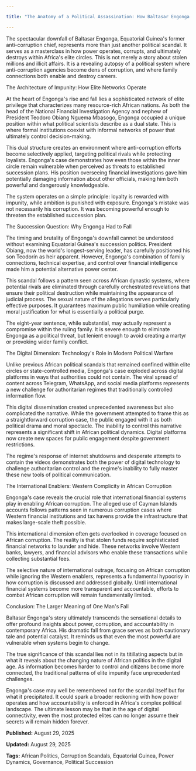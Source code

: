 ```yaml
---

title: "The Anatomy of a Political Assassination: How Baltasar Engonga's Fall Reveals Africa's Corruption Cancer" description:"The shocking downfall of Equatorial Guinea's anti-corruption chief exposes the brutal reality of power politics, elite impunity, and systemic corruption across Africa." date:2025,08,29 author:Jonathan Mwaniki image:"https://i.postimg.cc/NMm8Z7WG/grok-image-d34w6l.jpg" imageCaption:"The dramatic unraveling of Baltasar Engonga's career reveals the fragile nature of political power in Africa's oil-rich states" imageAlt:"Empty handcuffs on government documents symbolizing corruption and justice" category:Politics tags:["African Politics", "Corruption Scandals", "Equatorial Guinea", "Power Dynamics", "Governance", "Political Succession"] featured:true draft:false

---
```


<div class="article-content">

The spectacular downfall of Baltasar Engonga, Equatorial Guinea's former anti-corruption chief, represents more than just another political scandal. It serves as a masterclass in how power operates, corrupts, and ultimately destroys within Africa's elite circles. This is not merely a story about stolen millions and illicit affairs. It is a revealing autopsy of a political system where anti-corruption agencies become dens of corruption, and where family connections both enable and destroy careers.

The Architecture of Impunity: How Elite Networks Operate

At the heart of Engonga's rise and fall lies a sophisticated network of elite privilege that characterizes many resource-rich African nations. As both the head of the National Financial Investigation Agency and nephew of President Teodoro Obiang Nguema Mbasogo, Engonga occupied a unique position within what political scientists describe as a dual state. This is where formal institutions coexist with informal networks of power that ultimately control decision-making.

This dual structure creates an environment where anti-corruption efforts become selectively applied, targeting political rivals while protecting loyalists. Engonga's case demonstrates how even those within the inner circle remain vulnerable when perceived as threats to established succession plans. His position overseeing financial investigations gave him potentially damaging information about other officials, making him both powerful and dangerously knowledgeable.

The system operates on a simple principle: loyalty is rewarded with impunity, while ambition is punished with exposure. Engonga's mistake was not necessarily his corruption. It was becoming powerful enough to threaten the established succession plan.

The Succession Question: Why Engonga Had to Fall

The timing and brutality of Engonga's downfall cannot be understood without examining Equatorial Guinea's succession politics. President Obiang, now the world's longest-serving leader, has carefully positioned his son Teodorín as heir apparent. However, Engonga's combination of family connections, technical expertise, and control over financial intelligence made him a potential alternative power center.

This scandal follows a pattern seen across African dynastic systems, where potential rivals are eliminated through carefully orchestrated revelations that ensure their political destruction while maintaining the appearance of judicial process. The sexual nature of the allegations serves particularly effective purposes. It guarantees maximum public humiliation while creating moral justification for what is essentially a political purge.

The eight-year sentence, while substantial, may actually represent a compromise within the ruling family. It is severe enough to eliminate Engonga as a political threat, but lenient enough to avoid creating a martyr or provoking wider family conflict.

The Digital Dimension: Technology's Role in Modern Political Warfare

Unlike previous African political scandals that remained confined within elite circles or state-controlled media, Engonga's case exploded across digital platforms in ways that authorities could not contain. The viral spread of content across Telegram, WhatsApp, and social media platforms represents a new challenge for authoritarian regimes that traditionally controlled information flow.

This digital dissemination created unprecedented awareness but also complicated the narrative. While the government attempted to frame this as a straightforward corruption case, the public engaged with it as both political drama and moral spectacle. The inability to control this narrative represents a significant shift in African political dynamics. Digital platforms now create new spaces for public engagement despite government restrictions.

The regime's response of internet shutdowns and desperate attempts to contain the videos demonstrates both the power of digital technology to challenge authoritarian control and the regime's inability to fully master these new tools of political communication.

The International Enablers: Western Complicity in African Corruption

Engonga's case reveals the crucial role that international financial systems play in enabling African corruption. The alleged use of Cayman Islands accounts follows patterns seen in numerous corruption cases where Western financial institutions and tax havens provide the infrastructure that makes large-scale theft possible.

This international dimension often gets overlooked in coverage focused on African corruption. The reality is that stolen funds require sophisticated financial networks to launder and hide. These networks involve Western banks, lawyers, and financial advisors who enable these transactions while collecting substantial fees.

The selective nature of international outrage, focusing on African corruption while ignoring the Western enablers, represents a fundamental hypocrisy in how corruption is discussed and addressed globally. Until international financial systems become more transparent and accountable, efforts to combat African corruption will remain fundamentally limited.

Conclusion: The Larger Meaning of One Man's Fall

Baltasar Engonga's story ultimately transcends the sensational details to offer profound insights about power, corruption, and accountability in contemporary Africa. His dramatic fall from grace serves as both cautionary tale and potential catalyst. It reminds us that even the most powerful are vulnerable when systems begin to change.

The true significance of this scandal lies not in its titillating aspects but in what it reveals about the changing nature of African politics in the digital age. As information becomes harder to control and citizens become more connected, the traditional patterns of elite impunity face unprecedented challenges.

Engonga's case may well be remembered not for the scandal itself but for what it precipitated. It could spark a broader reckoning with how power operates and how accountability is enforced in Africa's complex political landscape. The ultimate lesson may be that in the age of digital connectivity, even the most protected elites can no longer assume their secrets will remain hidden forever.

<div class="article-meta">
  <p><strong>Published:</strong> August 29, 2025</p>
  <p><strong>Updated:</strong> August 29, 2025</p>
  <p><strong>Tags:</strong> African Politics, Corruption Scandals, Equatorial Guinea, Power Dynamics, Governance, Political Succession</p>
</div>

</div>